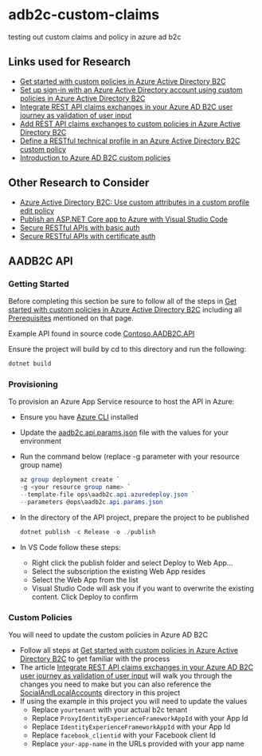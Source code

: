 # adb2c-custom-claims

testing out custom claims and policy in azure ad b2c

## Links used for Research

* [Get started with custom policies in Azure Active Directory B2C](https://docs.microsoft.com/en-us/azure/active-directory-b2c/custom-policy-get-started?tabs=applications)
* [Set up sign-in with an Azure Active Directory account using custom policies in Azure Active Directory B2C](https://docs.microsoft.com/en-us/azure/active-directory-b2c/identity-provider-azure-ad-single-tenant-custom?tabs=applications)
* [Integrate REST API claims exchanges in your Azure AD B2C user journey as validation of user input](https://docs.microsoft.com/en-us/azure/active-directory-b2c/rest-api-claims-exchange-dotnet)
* [Add REST API claims exchanges to custom policies in Azure Active Directory B2C](https://docs.microsoft.com/en-us/azure/active-directory-b2c/custom-policy-rest-api-claims-exchange)
* [Define a RESTful technical profile in an Azure Active Directory B2C custom policy](https://docs.microsoft.com/en-us/azure/active-directory-b2c/restful-technical-profile)
* [Introduction to Azure AD B2C custom policies](https://github.com/azure-ad-b2c/ief-wiki/wiki)

## Other Research to Consider

* [Azure Active Directory B2C: Use custom attributes in a custom profile edit policy](https://docs.microsoft.com/en-us/azure/active-directory-b2c/custom-policy-custom-attributes)
* [Publish an ASP.NET Core app to Azure with Visual Studio Code](https://docs.microsoft.com/en-us/aspnet/core/tutorials/publish-to-azure-webapp-using-vscode?view=aspnetcore-3.1)
* [Secure RESTful APIs with basic auth](https://docs.microsoft.com/en-us/azure/active-directory-b2c/secure-rest-api-dotnet-basic-auth)
* [Secure RESTful APIs with certificate auth](https://docs.microsoft.com/en-us/azure/active-directory-b2c/secure-rest-api-dotnet-certificate-auth)

## AADB2C API

### Getting Started

Before completing this section be sure to follow all of the steps in [Get started with custom policies in Azure Active Directory B2C](https://docs.microsoft.com/en-us/azure/active-directory-b2c/custom-policy-get-started?tabs=applications) including all [Prerequisites](https://docs.microsoft.com/en-us/azure/active-directory-b2c/custom-policy-get-started?tabs=applications#prerequisites) mentioned on that page.

Example API found in source code [Contoso.AADB2C.API](src/Contoso.AADB2C.API)

Ensure the project will build by cd to this directory and run the following:

```powershell
dotnet build
```

### Provisioning

To provision an Azure App Service resource to host the API in Azure:

* Ensure you have [Azure CLI](https://docs.microsoft.com/en-us/cli/azure/install-azure-cli?view=azure-cli-latest) installed
* Update the [aadb2c.api.params.json](ops/aadb2c.api.params.json) file with the values for your environment
* Run the command below (replace -g parameter with your resource group name)

    ```powershell
    az group deployment create `
    -g <your resource group name> `
    --template-file ops\aadb2c.api.azuredeploy.json `
    --parameters @ops\aadb2c.api.params.json
    ```

* In the directory of the API project, prepare the project to be published

    ```powershell
    dotnet publish -c Release -o ./publish
    ```

* In VS Code follow these steps:
  * Right click the publish folder and select Deploy to Web App...
  * Select the subscription the existing Web App resides
  * Select the Web App from the list
  * Visual Studio Code will ask you if you want to overwrite the existing content. Click Deploy to confirm

### Custom Policies

You will need to update the custom policies in Azure AD B2C

* Follow all steps at [Get started with custom policies in Azure Active Directory B2C](https://docs.microsoft.com/en-us/azure/active-directory-b2c/custom-policy-get-started?tabs=applications) to get familiar with the process
* The article [Integrate REST API claims exchanges in your Azure AD B2C user journey as validation of user input](https://docs.microsoft.com/en-us/azure/active-directory-b2c/rest-api-claims-exchange-dotnet) will walk you through the changes you need to make but you can also reference the [SocialAndLocalAccounts](ops/b2c-custom-policy/SocialAndLocalAccounts/) directory in this project
* If using the example in this project you will need to update the values
  * Replace `yourtenant` with your actual b2c tenant
  * Replace `ProxyIdentityExperienceFrameworkAppId` with your App Id
  * Replace `IdentityExperienceFrameworkAppId` with your App Id
  * Replace `facebook_clientid` with your Facebook client Id
  * Replace `your-app-name` in the URLs provided with your app name
